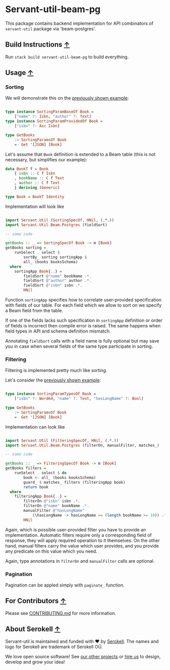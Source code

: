 # Servant-util-beam-pg

This package contains backend implementation for API combinators of `servant-util` package via 'beam-postgres'.

## Build Instructions [↑](#-patak)

Run `stack build servant-util-beam-pg` to build everything.

## Usage [↑](#-patak)

### Sorting

We will demonstrate this on the [previously shown example](/servant-util/README.md#sorting):

```haskell

type instance SortingParamBaseOf Book =
    ["name" ?: Isbn, "author" ?: Text]
type instance SortingParamProvidedOf Book =
    ["isbn" ?: Asc Isbn]

type GetBooks
    :> SortingParamsOf Book
    =  Get '[JSON] [Book]

```

Let's assume that `Book` definition is extended to a Beam table (this is not necessary,
but simplifies our example):

```haskell
data BookT f = Book
    { isbn :: C f Isbn
    , bookName :: C f Text
    , author :: C f Text
    } deriving (Generic)

type Book = BookT Identity
```

Implementation will look like

```haskell

import Servant.Util (SortingSpecOf, HNil, (.*.))
import Servant.Util.Beam.Postgres (fieldSort)

-- some code

getBooks :: _ => SortingSpecOf Book -> m [Book]
getBooks sorting =
    runSelect . select $
        sortBy_ sorting sortingApp $
        all_ (books booksSchema)
  where
    sortingApp Book{..} =
        fieldSort @"name" bookName .*.
        fieldSort @"author" author .*.
        fieldSort @"isbn" isbn .*.
        HNil

```

Function `sortingApp` specifies how to correlate user-provided specification with fields
of our table. For each field which we allow to sort on we specify a Beam field from the
table.

If one of the fields lacks such specification in `sortingApp` definition or order of
fields is incorrect then compile error is raised. The same happens when field types in API
and schema definition mismatch.

Annotating `fieldSort` calls with a field name is fully optional but may save you in case
when several fields of the same type participate in sorting.

### Filtering

Filtering is implemented pretty much like sorting.

Let's consider the [previously shown example](/servant-util/README.md#filtering):

```haskell

type instance SortingParamTypesOf Book =
    ["isbn" ?: Word64, "name" ?: Text, "hasLongName" ?: Bool]

type GetBooks
    :> SortingParamsOf Book
    =  Get '[JSON] [Book]

```

Implementation can look like

```haskell

import Servant.Util (FilteringSpecOf, HNil, (.*.))
import Servant.Util.Beam.Postgres (filterOn, manualFilter, matches_)

-- some code

getBooks :: _ => FilteringSpecOf Book -> m [Book]
getBooks filters =
    runSelect . select $ do
        book <- all_ (books booksSchema)
        guard_ $ matches_ filters (filteringApp book)
        return book
  where
    filteringApp Book{..} =
        filterOn @"isbn" isbn .*.
        filterOn @"name" bookName .*.
        manualFilter @"hasLongName"
            (\hasLongName -> hasLongName == (length bookName >= 10)) .*.
        HNil
```

Again, which is possible user-provided filter you have to provide an implementation.
Automatic filters require only a corresponding field of response, they will apply required
operation to it themselves. On the other hand, manual filters carry the value which
user provides, and you provide any predicate on this value which you need.

Again, type annotations in `filterOn` and `manualFilter` calls are optional.

### Pagination

Pagination can be appled simply with `paginate_` function.

## For Contributors [↑](#-patak)

Please see [CONTRIBUTING.md](/.github/CONTRIBUTING.md) for more information.

## About Serokell [↑](#-patak)

Servant-util is maintained and funded with :heart: by [Serokell](https://serokell.io/). The names and logo for Serokell are trademark of Serokell OÜ.

We love open source software! See [our other projects](https://serokell.io/community?utm_source=github) or [hire us](https://serokell.io/hire-us?utm_source=github) to design, develop and grow your idea!

